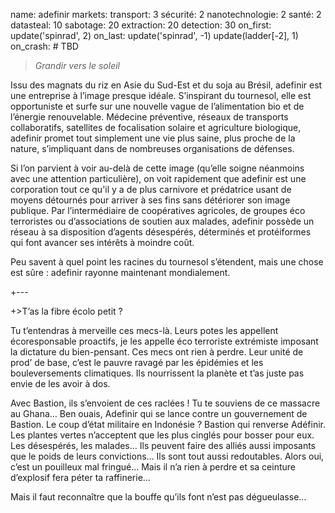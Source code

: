 name: adefinir
markets:
    transport: 3
    sécurité: 2
    nanotechnologie: 2
    santé: 2
datasteal: 10
sabotage: 20
extraction: 20
detection: 30
on_first:
    update('spinrad', 2)
on_last:
    update('spinrad', -1)
    update(ladder[-2], 1)   
on_crash:
    # TBD

> *Grandir vers le soleil*

Issu des magnats du riz en Asie du Sud-Est et du soja au Brésil, adefinir est une entreprise à l’image presque idéale. S’inspirant du tournesol, elle est opportuniste et surfe sur une nouvelle vague de l’alimentation bio et de l’énergie renouvelable. Médecine préventive, réseaux de transports collaboratifs, satellites de focalisation solaire et agriculture biologique, adefinir promet tout simplement une vie plus saine, plus proche de la nature, s’impliquant dans de nombreuses organisations de défenses. 


Si l’on parvient à voir au-delà de cette image (qu’elle soigne néanmoins avec une attention particulière), on voit rapidement que adefinir est une corporation tout ce qu'il y a de plus carnivore et prédatrice usant de moyens détournés pour arriver à ses fins sans détériorer son image publique. Par l’intermédiaire de coopératives agricoles, de groupes éco terroristes ou d’associations de soutien aux malades, adefinir possède un réseau à sa disposition d’agents désespérés, déterminés et protéiformes qui font avancer ses intérêts à moindre coût. 


Peu savent à quel point les racines du tournesol s’étendent, mais une chose est sûre : adefinir rayonne maintenant mondialement.


+---


+>T’as la fibre écolo petit ? 

Tu t’entendras à merveille ces mecs-là. Leurs potes les appellent écoresponsable proactifs, je les appelle éco terroriste extrémiste imposant la dictature du bien-pensant. Ces mecs ont rien à perdre. Leur unité de prod’ de base, c’est le pauvre ravagé par les épidémies et les bouleversements climatiques. Ils nourrissent la planète et t’as juste pas envie de les avoir à dos. 

Avec Bastion, ils s’envoient de ces raclées ! Tu te souviens de ce massacre au Ghana… Ben ouais, Adefinir qui se lance contre un gouvernement de Bastion. Le coup d’état militaire en Indonésie ? Bastion qui renverse Adéfinir. Les plantes vertes n’acceptent que les plus cinglés pour bosser pour eux. Les désespérés, les malades… Ils peuvent faire des alliés aussi imposants que le poids de leurs convictions… Ils sont tout aussi redoutables. Alors oui, c’est un pouilleux mal fringué… Mais il n’a rien à perdre et sa ceinture d’explosif fera péter ta raffinerie…  

Mais il faut reconnaître que la bouffe qu’ils font n’est pas dégueulasse…

